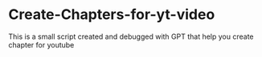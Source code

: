 # Create-Chapters-for-yt-video
This is a small script created and debugged with GPT that help you create chapter for youtube
